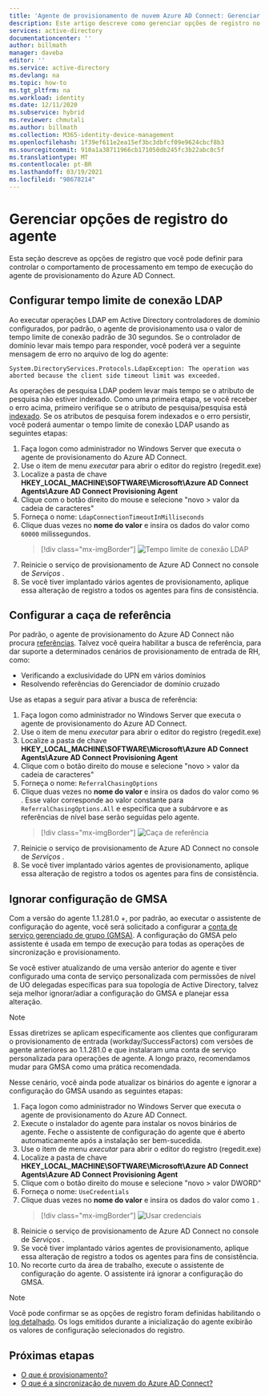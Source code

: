 ```yaml
---
title: 'Agente de provisionamento de nuvem Azure AD Connect: Gerenciar opções de registro | Microsoft Docs'
description: Este artigo descreve como gerenciar opções de registro no agente de provisionamento de Azure AD Connect Cloud.
services: active-directory
documentationcenter: ''
author: billmath
manager: daveba
editor: ''
ms.service: active-directory
ms.devlang: na
ms.topic: how-to
ms.tgt_pltfrm: na
ms.workload: identity
ms.date: 12/11/2020
ms.subservice: hybrid
ms.reviewer: chmutali
ms.author: billmath
ms.collection: M365-identity-device-management
ms.openlocfilehash: 1f39ef611e2ea15ef3bc3dbfcf09e9624cbcf8b3
ms.sourcegitcommit: 910a1a38711966cb171050db245fc3b22abc8c5f
ms.translationtype: MT
ms.contentlocale: pt-BR
ms.lasthandoff: 03/19/2021
ms.locfileid: "98678214"
---
```

# <a name="manage-agent-registry-options"></a>Gerenciar opções de registro do agente

Esta seção descreve as opções de registro que você pode definir para controlar o comportamento de processamento em tempo de execução do agente de provisionamento do Azure AD Connect. 

## <a name="configure-ldap-connection-timeout"></a>Configurar tempo limite de conexão LDAP
Ao executar operações LDAP em Active Directory controladores de domínio configurados, por padrão, o agente de provisionamento usa o valor de tempo limite de conexão padrão de 30 segundos. Se o controlador de domínio levar mais tempo para responder, você poderá ver a seguinte mensagem de erro no arquivo de log do agente: 

`
System.DirectoryServices.Protocols.LdapException: The operation was aborted because the client side timeout limit was exceeded.
`

As operações de pesquisa LDAP podem levar mais tempo se o atributo de pesquisa não estiver indexado. Como uma primeira etapa, se você receber o erro acima, primeiro verifique se o atributo de pesquisa/pesquisa está [indexado](/windows/win32/ad/indexed-attributes). Se os atributos de pesquisa forem indexados e o erro persistir, você poderá aumentar o tempo limite de conexão LDAP usando as seguintes etapas: 

1. Faça logon como administrador no Windows Server que executa o agente de provisionamento do Azure AD Connect.
1. Use o item de menu *executar* para abrir o editor do registro (regedit.exe) 
1. Localize a pasta de chave **HKEY_LOCAL_MACHINE\SOFTWARE\Microsoft\Azure AD Connect Agents\Azure AD Connect Provisioning Agent**
1. Clique com o botão direito do mouse e selecione "novo > valor da cadeia de caracteres"
1. Forneça o nome: `LdapConnectionTimeoutInMilliseconds`
1. Clique duas vezes no **nome do valor** e insira os dados do valor como `60000` milissegundos.
    > [!div class="mx-imgBorder"]
    > ![Tempo limite de conexão LDAP](media/how-to-manage-registry-options/ldap-connection-timeout.png)
1. Reinicie o serviço de provisionamento de Azure AD Connect no console de *Serviços* .
1. Se você tiver implantado vários agentes de provisionamento, aplique essa alteração de registro a todos os agentes para fins de consistência. 

## <a name="configure-referral-chasing"></a>Configurar a caça de referência
Por padrão, o agente de provisionamento do Azure AD Connect não procura [referências](/windows/win32/ad/referrals). Talvez você queira habilitar a busca de referência, para dar suporte a determinados cenários de provisionamento de entrada de RH, como: 
* Verificando a exclusividade do UPN em vários domínios
* Resolvendo referências do Gerenciador de domínio cruzado

Use as etapas a seguir para ativar a busca de referência:

1. Faça logon como administrador no Windows Server que executa o agente de provisionamento do Azure AD Connect.
1. Use o item de menu *executar* para abrir o editor do registro (regedit.exe) 
1. Localize a pasta de chave **HKEY_LOCAL_MACHINE\SOFTWARE\Microsoft\Azure AD Connect Agents\Azure AD Connect Provisioning Agent**
1. Clique com o botão direito do mouse e selecione "novo > valor da cadeia de caracteres"
1. Forneça o nome: `ReferralChasingOptions`
1. Clique duas vezes no **nome do valor** e insira os dados do valor como `96` . Esse valor corresponde ao valor constante para `ReferralChasingOptions.All` e especifica que a subárvore e as referências de nível base serão seguidas pelo agente. 
    > [!div class="mx-imgBorder"]
    > ![Caça de referência](media/how-to-manage-registry-options/referral-chasing.png)
1. Reinicie o serviço de provisionamento de Azure AD Connect no console de *Serviços* .
1. Se você tiver implantado vários agentes de provisionamento, aplique essa alteração de registro a todos os agentes para fins de consistência.

## <a name="skip-gmsa-configuration"></a>Ignorar configuração de GMSA
Com a versão do agente 1.1.281.0 +, por padrão, ao executar o assistente de configuração do agente, você será solicitado a configurar a [conta de serviço gerenciado de grupo (GMSA)](/windows-server/security/group-managed-service-accounts/group-managed-service-accounts-overview). A configuração do GMSA pelo assistente é usada em tempo de execução para todas as operações de sincronização e provisionamento. 

Se você estiver atualizando de uma versão anterior do agente e tiver configurado uma conta de serviço personalizada com permissões de nível de UO delegadas específicas para sua topologia de Active Directory, talvez seja melhor ignorar/adiar a configuração do GMSA e planejar essa alteração. 

> [!NOTE]
> Essas diretrizes se aplicam especificamente aos clientes que configuraram o provisionamento de entrada (workday/SuccessFactors) com versões de agente anteriores ao 1.1.281.0 e que instalaram uma conta de serviço personalizada para operações de agente. A longo prazo, recomendamos mudar para GMSA como uma prática recomendada.  

Nesse cenário, você ainda pode atualizar os binários do agente e ignorar a configuração do GMSA usando as seguintes etapas: 

1. Faça logon como administrador no Windows Server que executa o agente de provisionamento do Azure AD Connect.
1. Execute o instalador do agente para instalar os novos binários de agente. Feche o assistente de configuração do agente que é aberto automaticamente após a instalação ser bem-sucedida. 
1. Use o item de menu *executar* para abrir o editor do registro (regedit.exe) 
1. Localize a pasta de chave **HKEY_LOCAL_MACHINE\SOFTWARE\Microsoft\Azure AD Connect Agents\Azure AD Connect Provisioning Agent**
1. Clique com o botão direito do mouse e selecione "novo > valor DWORD"
1. Forneça o nome: `UseCredentials`
1. Clique duas vezes no **nome do valor** e insira os dados do valor como `1` .  
    > [!div class="mx-imgBorder"]
    > ![Usar credenciais](media/how-to-manage-registry-options/use-credentials.png)
1. Reinicie o serviço de provisionamento de Azure AD Connect no console de *Serviços* .
1. Se você tiver implantado vários agentes de provisionamento, aplique essa alteração de registro a todos os agentes para fins de consistência.
1. No recorte curto da área de trabalho, execute o assistente de configuração do agente. O assistente irá ignorar a configuração do GMSA. 


> [!NOTE]
> Você pode confirmar se as opções de registro foram definidas habilitando o [log detalhado](how-to-troubleshoot.md#log-files). Os logs emitidos durante a inicialização do agente exibirão os valores de configuração selecionados do registro. 

## <a name="next-steps"></a>Próximas etapas 

- [O que é provisionamento?](what-is-provisioning.md)
- [O que é a sincronização de nuvem do Azure AD Connect?](what-is-cloud-sync.md)

